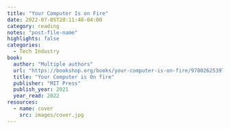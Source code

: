 ```yaml
---
title: "Your Computer Is on Fire"
date: 2022-07-05T20:11:48-04:00
category: reading
notes: "post-file-name"
highlights: false
categories:
  - Tech Industry
book:
  author: "Multiple authors"
  url: "https://bookshop.org/books/your-computer-is-on-fire/9780262539739"
  title: "Your Computer is On fire"
  publisher: "MIT Press"
  publish_year: 2021
  year_read: 2022
resources:
  - name: cover
    src: images/cover.jpg
---
```


